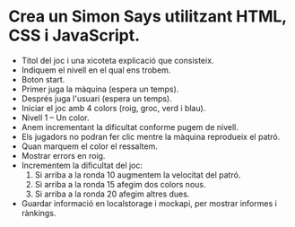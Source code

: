 # Crea un Simon Says utilitzant HTML, CSS i JavaScript.

- Títol del joc i una xicoteta explicació que consisteix.
- Indiquem el nivell en el qual ens trobem.
- Boton start.
- Primer juga la màquina (espera un temps).
- Després juga l'usuari (espera un temps).
- Iniciar el joc amb 4 colors (roig, groc, verd i blau).
- Nivell 1 – Un color.
- Anem incrementant la dificultat conforme pugem de nivell.
- Els jugadors no podran fer clic mentre la màquina reprodueix el patró.
- Quan marquem el color el ressaltem.
- Mostrar errors en roig.
- Incrementem la dificultat del joc:
  1. Si arriba a la ronda 10 augmentem la velocitat del patró.
  2. Si arriba a la ronda 15 afegim dos colors nous.
  3. Si arriba a la ronda 20 afegim altres dues.
- Guardar informació en localstorage i mockapi, per mostrar informes i rànkings.
